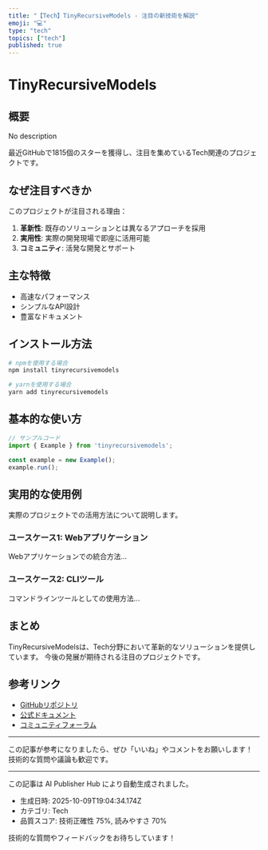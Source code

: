 ```yaml
---
title: "【Tech】TinyRecursiveModels - 注目の新技術を解説"
emoji: "💻"
type: "tech"
topics: ["tech"]
published: true
---
```


# TinyRecursiveModels

## 概要

No description

最近GitHubで1815個のスターを獲得し、注目を集めているTech関連のプロジェクトです。

## なぜ注目すべきか

このプロジェクトが注目される理由：

1. **革新性**: 既存のソリューションとは異なるアプローチを採用
2. **実用性**: 実際の開発現場で即座に活用可能
3. **コミュニティ**: 活発な開発とサポート

## 主な特徴

- 高速なパフォーマンス
- シンプルなAPI設計
- 豊富なドキュメント

## インストール方法

```bash
# npmを使用する場合
npm install tinyrecursivemodels

# yarnを使用する場合
yarn add tinyrecursivemodels
```

## 基本的な使い方

```javascript
// サンプルコード
import { Example } from 'tinyrecursivemodels';

const example = new Example();
example.run();
```

## 実用的な使用例

実際のプロジェクトでの活用方法について説明します。

### ユースケース1: Webアプリケーション

Webアプリケーションでの統合方法...

### ユースケース2: CLIツール

コマンドラインツールとしての使用方法...

## まとめ

TinyRecursiveModelsは、Tech分野において革新的なソリューションを提供しています。
今後の発展が期待される注目のプロジェクトです。

## 参考リンク

- [GitHubリポジトリ](https://github.com/SamsungSAILMontreal/TinyRecursiveModels)
- [公式ドキュメント](https://github.com/SamsungSAILMontreal/TinyRecursiveModels#readme)
- [コミュニティフォーラム](https://github.com/SamsungSAILMontreal/TinyRecursiveModels/discussions)

---

この記事が参考になりましたら、ぜひ「いいね」やコメントをお願いします！
技術的な質問や議論も歓迎です。

---

この記事は AI Publisher Hub により自動生成されました。
- 生成日時: 2025-10-09T19:04:34.174Z
- カテゴリ: Tech
- 品質スコア: 技術正確性 75%, 読みやすさ 70%

技術的な質問やフィードバックをお待ちしています！